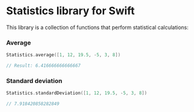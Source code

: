 # Statistics library for Swift

This library is a collection of functions that perform statistical calculations:

### Average

```Swift
Statistics.average([1, 12, 19.5, -5, 3, 8])

// Result: 6.416666666666667
```

### Standard deviation

```Swift
Statistics.standardDeviation([1, 12, 19.5, -5, 3, 8])

// 7.918420858282849
```